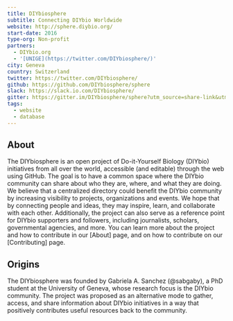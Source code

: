 ```yaml
---
title: DIYbiosphere
subtitle: Connecting DIYbio Worldwide
website: http://sphere.diybio.org/
start-date: 2016
type-org: Non-profit
partners:
  - DIYbio.org
  - '[UNIGE](https://twitter.com/DIYbiosphere/)'
city: Geneva
country: Switzerland
twitter: https://twitter.com/DIYbiosphere/
github: https://github.com/DIYbiosphere/sphere
slack: https://slack.io.com/DIYbiosphere/
gitter: https://gitter.im/DIYbiosphere/sphere?utm_source=share-link&utm_medium=link&utm_campaign=share-link
tags:
  - website
  - database
---
```


## About
The DIYbiosphere is an open project of Do-it-Yourself Biology (DIYbio) initiatives from all over the world, accessible (and editable) through the web using GitHub. The goal is to have a common space where the DIYbio community can share about who they are, where, and what they are doing. We believe that a centralized directory could benefit the DIYbio community by increasing visibility to projects, organizations and events. We hope that by connecting people and ideas, they may inspire, learn, and collaborate with each other. Additionally, the project can also serve as a reference point for DIYbio supporters and followers, including journalists, scholars, governmental agencies, and more.
You can learn more about the project and how to contribute in our [About] page, and on how to contribute on our [Contributing] page.


## Origins
The DIYbiosphere was founded by Gabriela A. Sanchez (@sabgaby), a PhD student at the University of Geneva, whose research focus is the DIYbio community. The project was proposed as an alternative mode to gather, access, and share information about DIYbio initiatives in a way that positively contributes useful resources back to the community.

